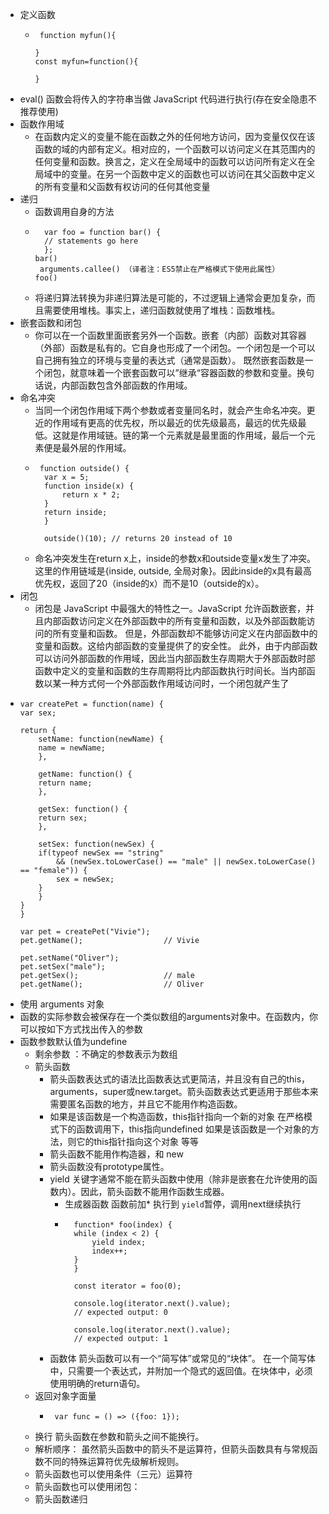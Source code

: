 + 定义函数
  + ~~~
     function myfun(){

    }
    const myfun=function(){

    }
+ eval() 函数会将传入的字符串当做 JavaScript 代码进行执行(存在安全隐患不推荐使用)
+ 函数作用域
  + 在函数内定义的变量不能在函数之外的任何地方访问，因为变量仅仅在该函数的域的内部有定义。相对应的，一个函数可以访问定义在其范围内的任何变量和函数。换言之，定义在全局域中的函数可以访问所有定义在全局域中的变量。在另一个函数中定义的函数也可以访问在其父函数中定义的所有变量和父函数有权访问的任何其他变量
+ 递归
    + 函数调用自身的方法
    + ~~~ 
        var foo = function bar() {
        // statements go here
        };
      bar()
       arguments.callee() （译者注：ES5禁止在严格模式下使用此属性）
      foo()
    + 将递归算法转换为非递归算法是可能的，不过逻辑上通常会更加复杂，而且需要使用堆栈。事实上，递归函数就使用了堆栈：函数堆栈。
 + 嵌套函数和闭包
    +  你可以在一个函数里面嵌套另外一个函数。嵌套（内部）函数对其容器（外部）函数是私有的。它自身也形成了一个闭包。一个闭包是一个可以自己拥有独立的环境与变量的表达式（通常是函数）。
    既然嵌套函数是一个闭包，就意味着一个嵌套函数可以”继承“容器函数的参数和变量。换句话说，内部函数包含外部函数的作用域。  
 + 命名冲突
   + 当同一个闭包作用域下两个参数或者变量同名时，就会产生命名冲突。更近的作用域有更高的优先权，所以最近的优先级最高，最远的优先级最低。这就是作用域链。链的第一个元素就是最里面的作用域，最后一个元素便是最外层的作用域。
    + ~~~ 
       function outside() {
        var x = 5;
        function inside(x) {
            return x * 2;
        }
        return inside;
        }

        outside()(10); // returns 20 instead of 10
   +   命名冲突发生在return x上，inside的参数x和outside变量x发生了冲突。这里的作用链域是{inside, outside, 全局对象}。因此inside的x具有最高优先权，返回了20（inside的x）而不是10（outside的x）。 
+ 闭包
    +  闭包是 JavaScript 中最强大的特性之一。JavaScript 允许函数嵌套，并且内部函数访问定义在外部函数中的所有变量和函数，以及外部函数能访问的所有变量和函数。
    但是，外部函数却不能够访问定义在内部函数中的变量和函数。这给内部函数的变量提供了的安全性。
    此外，由于内部函数可以访问外部函数的作用域，因此当内部函数生存周期大于外部函数时部函数中定义的变量和函数的生存周期将比内部函数执行时间长。当内部函数以某一种方式何一个外部函数作用域访问时，一个闭包就产生了
 +  ~~~
    var createPet = function(name) {
    var sex;

    return {
        setName: function(newName) {
        name = newName;
        },

        getName: function() {
        return name;
        },

        getSex: function() {
        return sex;
        },

        setSex: function(newSex) {
        if(typeof newSex == "string"
            && (newSex.toLowerCase() == "male" || newSex.toLowerCase() == "female")) {
            sex = newSex;
        }
        }
    }
    }

    var pet = createPet("Vivie");
    pet.getName();                  // Vivie

    pet.setName("Oliver");
    pet.setSex("male");
    pet.getSex();                   // male
    pet.getName();                  // Oliver  
+  使用 arguments 对象
  +  函数的实际参数会被保存在一个类似数组的arguments对象中。在函数内，你可以按如下方式找出传入的参数
+ 函数参数默认值为undefine
  + 剩余参数 ：不确定的参数表示为数组 
  +  箭头函数 
     + 箭头函数表达式的语法比函数表达式更简洁，并且没有自己的this，arguments，super或new.target。箭头函数表达式更适用于那些本来需要匿名函数的地方，并且它不能用作构造函数。
     + 如果是该函数是一个构造函数，this指针指向一个新的对象
在严格模式下的函数调用下，this指向undefined
如果是该函数是一个对象的方法，则它的this指针指向这个对象
等等
     +  箭头函数不能用作构造器，和 new
     + 箭头函数没有prototype属性。
     +  yield 关键字通常不能在箭头函数中使用（除非是嵌套在允许使用的函数内）。因此，箭头函数不能用作函数生成器。
        + 生成器函数 函数前加* 执行到 `yield`暂停，调用next继续执行      
        + ~~~ 
            function* foo(index) {
            while (index < 2) {
                yield index;
                index++;
            }
            }

            const iterator = foo(0);

            console.log(iterator.next().value);
            // expected output: 0

            console.log(iterator.next().value);
            // expected output: 1
     + 函数体  箭头函数可以有一个“简写体”或常见的“块体”。
    在一个简写体中，只需要一个表达式，并附加一个隐式的返回值。在块体中，必须使用明确的return语句。 
    +  返回对象字面量
       + ~~~ 
          var func = () => ({foo: 1});   
    + 换行 箭头函数在参数和箭头之间不能换行。
    + 解析顺序： 虽然箭头函数中的箭头不是运算符，但箭头函数具有与常规函数不同的特殊运算符优先级解析规则。
    + 箭头函数也可以使用条件（三元）运算符
    + 箭头函数也可以使用闭包：
    +  箭头函数递归        
